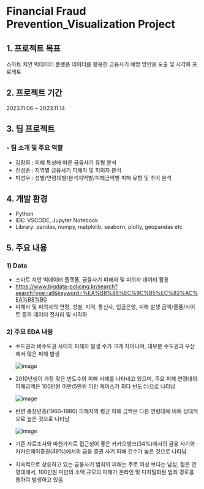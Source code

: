 # Financial Fraud Prevention_Visualization Project
   
   
## 1. 프로젝트 목표
스마트 치안 빅데이터 플랫폼 데이터를 활용한 금융사기 예방 방안을 도출 및 시각화 프로젝트

   

## 2. 프로젝트 기간
2023.11.06 ~ 2023.11.14

   

## 3. 팀 프로젝트
   
### - 팀 소개 및 주요 역할
- 김창희 : 피해 특성에 따른 금융사기 유형 분석
- 진성준 : 지역별 금융사기 피해자 및 피의자 분석
- 박성우 : 성별/연령대별/분석지역별/피해금액별 피해 유형 및 추이 분석
   
   
## 4. 개발 환경
- Python
- IDE: VSCODE, Jupyter Notebook
- Library: pandas, numpy, matplolib, seaborn, plotly, geopandas etc
   
   
## 5. 주요 내용
   
### 1) Data
- 스마트 치안 빅데이터 플랫폼, 금융사기 피해자 및 피의자 데이터 활용
- https://www.bigdata-policing.kr/search?searchType=all&keyword=%EA%B8%88%EC%9C%B5%EC%82%AC%EA%B8%B0
- 피해자 및 피의자의 연령, 성별, 지역, 통신사, 입금은행, 피해 발생 금액/물품/사이트 등의 데이터 전처리 및 시각화
   
   
### 2) 주요 EDA 내용
- 수도권과 비수도권 사이의 피해자 발생 수가 크게 차이나며, 대부분 수도권과 부산에서 많은 피해 발생
     
  ![image](https://github.com/liatamot/Financial-Fraud-Prevention/assets/138054658/6911a663-4f6d-47ae-860b-5972c4005b9f)
- 2010년생이 가장 잦은 빈도수의 피해 사례를 나타내고 있으며, 주요 피해 연령대의 피해금액은 100만원 미만(5만원 미만 케이스가 최다 빈도수)으로 나타남
   
  ![image](https://github.com/liatamot/Financial-Fraud-Prevention/assets/138054658/c12f7f29-2a6c-431e-93d2-c88a8a638eac)
     
- 반면 중장년층(1960-1980) 피해자의 평균 피해 금액은 다른 연령대에 비해 상대적으로 높은 것으로 나타남
     
  ![image](https://github.com/liatamot/Financial-Fraud-Prevention/assets/138054658/c67f7c04-43b6-41b7-9c1a-8ca1bd3c93db)
- 기존 자료조사와 마찬가지로 접근성이 좋은 카카오뱅크(34%)에서의 금융 사기와 카카오페이증권(49%)에서의 금융 증권 사기 피해 건수가 높은 것으로 나타남
- 지속적으로 상승하고 있는 금융사기 범죄의 피해는 주로 여성 보다는 남성, 젊은 연령대에서, 100만원 미만의 소액 규모의 피해가 온라인 및 디지털화된 범죄 경로를 통하여 발생하고 있음
   




